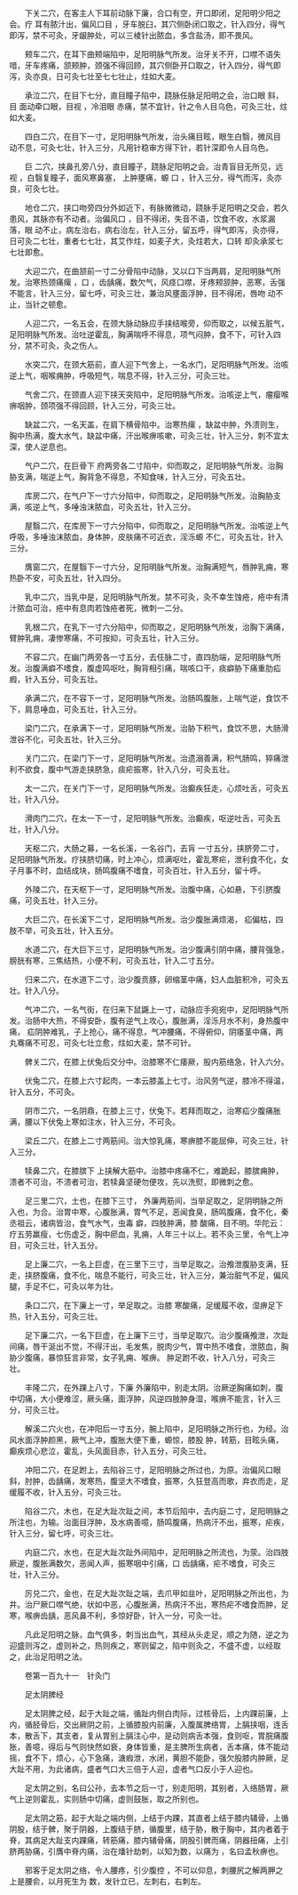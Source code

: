<!-- { "loadSidebar": true } -->
　　下关二穴，在客主人下耳前动脉下廉，合口有空，开口即闭，足阳明少阳之会。疗 耳有脓汁出，偏风口目 ，牙车脱臼，其穴侧卧闭口取之，针入四分，得气即泻，禁不可灸，牙龈肿处，可以三棱针出脓血，多含盐汤，即不畏风。

　　颊车二穴，在耳下曲颊端陷中，足阳明脉气所发。治牙关不开，口噤不语失喑，牙车疼痛，颔颊肿，颈强不得回顾，其穴侧卧开口取之，针入四分，得气即泻，灸亦良，日可灸七壮至七七壮止，炷如大麦。

　　承泣二穴，在目下七分，直目瞳子陷中，跷脉任脉足阳明之会，治口眼 斜，目 面动牵口眼，目视 ，冷泪眼 赤痛，禁不宜针，针之令人目乌色，可灸三壮，炷如大麦。

　　四白二穴，在目下一寸，足阳明脉气所发，治头痛目眩，眼生白翳，微风目 动不息，可灸七壮，针入三分，凡用针稳审方得下针，若针深即令人目乌色。

　　巨 二穴，挟鼻孔旁八分，直目瞳子，跷脉足阳明之会。治青盲目无所见，远视 ，白翳复瞳子，面风寒鼻塞， 上肿壅痛，螈 口 ，针入三分，得气而泻，灸亦良，可灸七壮。

　　地仓二穴，挟口吻旁四分外如近下，有脉微微动，跷脉手足阳明之交会，若久患风，其脉亦有不动者。治偏风口 ，目不得闭，失音不语，饮食不收，水浆漏落，眼 动不止，病左治右，病右治左，针入三分，留五呼，得气即泻，灸亦得，日可灸二七壮，重者七七壮，其艾作炷，如麦子大，灸炷若大，口转 却灸承浆七七壮即愈。

　　大迎二穴，在曲颔前一寸二分骨陷中动脉，又以口下当两肩，足阳明脉气所发。治寒热颈痛瘰 ，口 ，齿龋痛，数欠气，风痉口噤，牙疼颊颔肿，恶寒，舌强不能言，针入三分，留七呼，可灸三壮，兼治风壅面浮肿，目不得闭，唇吻 动不止，当针之顿愈。

　　人迎二穴，一名五会，在颈大脉动脉应手挟结喉旁，仰而取之，以候五脏气，足阳明脉气所发。治吐逆霍乱，胸满喘呼不得息，项气闷肿，食不下，可针入四分，禁不可灸，灸之伤人。

　　水突二穴，在颈大筋前，直人迎下气舍上，一名水门，足阳明脉气所发。治咳逆上气，咽喉痈肿，呼吸短气，喘息不得，针入三分，可灸三壮。

　　气舍二穴，在颈直人迎下挟天突陷中，足阳明脉气所发。治咳逆上气，瘤瘿喉痹咽肿，颈项强不得回顾，针入三分，可灸三壮。

　　缺盆二穴，一名天盖，在肩下横骨陷中。治寒热瘰 ，缺盆中肿，外溃则生，胸中热满，腹大水气，缺盆中痛，汗出喉痹咳嗽，可灸三壮，针入三分，刺不宜太深，使人逆息也。

　　气户二穴，在巨骨下 府两旁各二寸陷中，仰而取之，足阳明脉气所发。治胸胁支满，喘逆上气，胸背急不得息，不知食味，针入三分，可灸五壮。

　　库房二穴，在气户下一寸六分陷中，仰而取之，足阳明脉气所发。治胸胁支满，咳逆上气，多唾浊沫脓血，可灸五壮，针入三分。

　　屋翳二穴，在库房下一寸六分陷中，仰而取之，足阳明脉气所发。治咳逆上气呼吸，多唾浊沫脓血，身体肿，皮肤痛不可近衣，淫泺螈 不仁，可灸五壮，针入三分。

　　膺窗二穴，在屋翳下一寸六分，足阳明脉气所发。治胸满短气，唇肿乳痈，寒热卧不安，可灸五壮，针入四分。

　　乳中二穴，当乳中是，足阳明脉气所发。禁不可灸，灸不幸生蚀疮，疮中有清汁脓血可治，疮中有息肉若蚀疮者死，微刺一二分。

　　乳根二穴，在乳下一寸六分陷中，仰而取之，足阳明脉气所发，治胸下满痛，臂肿乳痈，凄惨寒痛，不可按抑，可灸五壮，针入三分。

　　不容二穴，在幽门两旁各一寸五分，去任脉二寸，直四肋端，足阳明脉气所发。治腹满癖不嗜食，腹虚鸣呕吐，胸背相引痛，喘咳口干，痰癖胁下痛重肋疝瘕，针入五分，可灸五壮。

　　承满二穴，在不容下一寸，足阳明脉气所发。治肠鸣腹胀，上喘气逆，食饮不下，肩息唾血，可灸五壮，针入三分。

　　梁门二穴，在承满下一寸，足阳明脉气所发。治胁下积气，食饮不思，大肠滑泄谷不化，可灸五壮，针入三分。

　　关门二穴，在梁门下一寸，足阳明脉气所发。治遗溺善满，积气肠鸣，猝痛泄利不欲食，腹中气游走挟脐急，痰疟振寒，针入八分，可灸五壮。

　　太一二穴，在关门下一寸，足阳明脉气所发。治癫疾狂走，心烦吐舌，可灸五壮，针入八分。

　　滑肉门二穴，在太一下一寸，足阳明脉气所发。治癫疾，呕逆吐舌，可灸五壮，针入八分。

　　天枢二穴，大肠之募，一名长溪，一名谷门，去肓 一寸五分，挟脐旁二寸，足阳明脉气所发。疗挟脐切痛，时上冲心，烦满呕吐，霍乱寒疟，泄利食不化，女子月事不时，血结成块，肠鸣腹痛不嗜食，可灸百壮，针入五分，留十呼。

　　外陵二穴，在天枢下一寸，足阳明脉气所发。治腹中痛，心如悬，下引脐腹痛，可灸五壮，针入三分。

　　大巨二穴，在长溪下二寸，足阳明脉气所发。治少腹胀满烦渴， 疝偏枯，四肢不举，可灸五壮，针入五分。

　　水道二穴，在大巨下三寸，足阳明脉气所发。治少腹满引阴中痛，腰背强急，膀胱有寒，三焦结热，小便不利，可灸五壮，针入二寸五分。

　　归来二穴，在水道下二寸，治少腹贲豚，卵缩茎中痛，妇人血脏积冷，可灸五壮。针入八分。

　　气冲二穴，一名气街，在归来下鼠鼷上一寸，动脉应手宛宛中，足阳明脉气所发。治肠中大热，不得安卧，腹有逆气上攻心，腹胀满，淫泺月水不利，身热腹中痛， 疝阴肿难乳，子上抢心，痛不得息，气冲腰痛，不得俯仰，阴痿茎中痛，两丸骞痛不可忍，可灸七壮立愈，炷如大麦，禁不可针。

　　髀关二穴，在膝上伏兔后交分中。治膝寒不仁痿厥，股内筋络急，针入六分。

　　伏兔二穴，在膝上六寸起肉，一本云膝盖上七寸。治风劳气逆，膝冷不得温，针入五分，不可灸。

　　阴市二穴，一名阴鼎，在膝上三寸，伏兔下。若拜而取之，治寒疝少腹痛胀满，腰以下伏兔上寒如注水，针入三分，不可灸。

　　梁丘二穴，在膝上二寸两筋间。治大惊乳痛，寒痹膝不能屈伸，可灸三壮，针入三分。

　　犊鼻二穴，在膝膑下 上挟解大筋中。治膝中疼痛不仁，难跪起，膝膑痈肿，溃者不可治，不溃者可治，若犊鼻坚硬勿便攻，先以洗熨，即微刺之愈。

　　足三里二穴，土也，在膝下三寸， 外廉两筋间，当举足取之，足阴明脉之所入也，为合。治胃中寒，心腹胀满，胃气不足，恶闻食臭，肠鸣腹痛，食不化，秦丞祖云，诸病皆治，食气水气，虫毒 癖，四肢肿满，膝 酸痛，目不明。华陀云：疗五劳羸瘦，七伤虚乏，胸中瘀血，乳痈，人年三十以上。若不灸三里，令气上冲目，可灸三壮，针入五分。

　　足上廉二穴，一名上巨虚，在三里下三寸，当举足取之。治飧泄腹胁支满，狂走，挟脐腹痛，食不化，喘息不能行，可灸三壮，针入三分，兼治脏气不足，偏风 腿，手足不仁，可灸以年为壮。

　　条口二穴，在下廉上一寸，举足取之。治膝 寒酸痛，足缓履不收，湿痹足下热，针入五分，可灸三壮。

　　足下廉二穴，一名下巨虚，在上廉下三寸，当举足取穴。治少腹痛飧泄，次趾间痛，唇干涎出不觉，不得汗出，毛发焦，脱肉少气，胃中热不嗜食，泄脓血，胸胁少腹痛，暴惊狂言非常，女子乳痈、喉痹。 肿足跗不收，针入八分，可灸三壮。

　　丰隆二穴，在外踝上八寸，下廉 外廉陷中，别走太阴。治厥逆胸痛如刺，腹中切痛，大小便难涩，厥头痛，面浮肿，风逆四肢肿身湿，喉痹不能言，针入三分，可灸三壮。

　　解溪二穴火也，在冲阳后一寸五分，腕上陷中，足阳明脉之所行也，为经。治风水面浮肿颜黑，厥气上冲，腹胀大便下重，螈惊，膝股 肿，转筋，目眩头痛，癫疾烦心悲泣，霍乱，头风面目赤，针入五分，可灸三壮。

　　冲阳二穴，在足跗上，去陷谷三寸，足阳明脉之所过也，为原。治偏风口眼 斜，肘肿，齿龋痛，发寒热，腹坚大不嗜食，振寒，久狂登高而歌，弃衣而走，足缓履不收，针入五分，可灸三壮。

　　陷谷二穴，木也，在足大趾次趾之间，本节后陷中，去内庭二寸，足阳明脉之所注也，为输。治面目浮肿，及水病善噫，肠鸣腹痛，热病汗不出，振寒，疟疾，针入三分，留七呼，可灸三壮。

　　内庭二穴，水也，在足大趾次趾外间陷中，足阳明脉之所流也，为荥。治四肢厥逆，腹胀满数欠，恶闻人声，振寒咽中引痛，口 齿龋痛，疟不嗜食，可灸三壮，针入三分。

　　厉兑二穴，金也，在足大趾次趾之端，去爪甲如韭叶，足阳明脉之所出也，为井。治尸厥口噤气绝，状如中恶，心腹胀满，热病汗不出，寒热疟不嗜食而肿，足 寒，喉痹齿龋，恶风鼻不利，多惊好卧，针入一分，可灸一壮。

　　凡此足阳明之脉，血气俱多，刺当出血气，其经从头走足，顺之为随，逆之为迎盛则泻之，虚则补之，热则疾之，寒则留之，陷中则灸之，不盛不虚，以经取之，此治足阳明之法。

　　卷第一百九十一　针灸门

　　足太阴脾经

　　足太阴脾之经，起于大趾之端，循趾内侧白肉际，过核骨后，上内踝前廉，上 内，循胫骨后，交出厥阴之前，上循膝股内前廉，入腹属脾络胃，上膈挟咽，连舌本，散舌下，其支者，复从胃别上膈注心中，是动则病舌本强，食则呕，胃脘痛腹胀，善噫，得后与气则快然如衰，身体皆重，是主脾所生病者，舌本痛，体不能动摇，食不下，烦心，心下急痛，溏瘕泄，水闭，黄胆不能卧，强欠股膝内肿厥，足大趾不用，为此诸病，盛者气口大三倍于人迎，虚者气口反小于人迎也。

　　足太阴之别，名曰公孙，去本节之后一寸，别走阳明，其别者，入络肠胃，厥气上逆则霍乱，实则肠中切痛，虚则鼓胀，取之所别也。

　　足太阴之筋，起于大趾之端内侧，上结于内踝，其直者上结于膝内辅骨，上循阴股，结于髀，聚于阴器，上腹结于脐，循腹里，结于胁，散于胸中，其内者着于脊，其病足大趾支内踝痛，转筋痛，膝内辅骨痛，阴股引髀而痛，阴器扭痛，上引脐两胁痛，引膺中脊内痛，治在燔针劫刺，以知为数，以痛为 ，名曰孟秋痹也。

　　邪客于足太阴之络，令人腰疼，引少腹控 ，不可以仰息，刺腰尻之解两胛之上是腰俞，以月死生为 数，发针立已，左刺右，右刺左。

